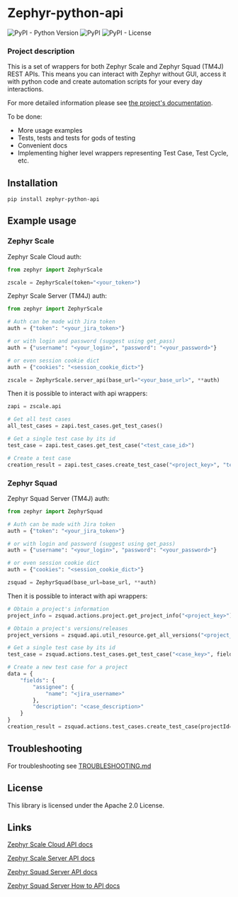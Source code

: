 # Zephyr-python-api


![PyPI - Python Version](https://img.shields.io/pypi/pyversions/zephyr-python-api)
![PyPI](https://img.shields.io/pypi/v/zephyr-python-api)
![PyPI - License](https://img.shields.io/pypi/l/zephyr-python-api)

### Project description
This is a set of wrappers for both Zephyr Scale and Zephyr Squad (TM4J) REST APIs.
This means you can interact with Zephyr without GUI, access it with python code and create
automation scripts for your every day interactions.

For more detailed information please see [the project's documentation](https://zephyr-python-api.readthedocs.io/en/latest/index.html).

To be done:
* More usage examples
* Tests, tests and tests for gods of testing
* Convenient docs
* Implementing higher level wrappers representing Test Case, Test Cycle, etc.

## Installation

```
pip install zephyr-python-api
```

## Example usage

### Zephyr Scale

Zephyr Scale Cloud auth:
```python
from zephyr import ZephyrScale

zscale = ZephyrScale(token="<your_token>")
```

Zephyr Scale Server (TM4J) auth:
```python
from zephyr import ZephyrScale

# Auth can be made with Jira token
auth = {"token": "<your_jira_token>"}

# or with login and password (suggest using get_pass)
auth = {"username": "<your_login>", "password": "<your_password>"}

# or even session cookie dict
auth = {"cookies": "<session_cookie_dict>"}

zscale = ZephyrScale.server_api(base_url="<your_base_url>", **auth)
```

Then it is possible to interact with api wrappers:
```python
zapi = zscale.api

# Get all test cases
all_test_cases = zapi.test_cases.get_test_cases()

# Get a single test case by its id
test_case = zapi.test_cases.get_test_case("<test_case_id>")

# Create a test case
creation_result = zapi.test_cases.create_test_case("<project_key>", "test_case_name")
```

### Zephyr Squad

Zephyr Squad Server (TM4J) auth:
```python
from zephyr import ZephyrSquad

# Auth can be made with Jira token
auth = {"token": "<your_jira_token>"}

# or with login and password (suggest using get_pass)
auth = {"username": "<your_login>", "password": "<your_password>"}

# or even session cookie dict
auth = {"cookies": "<session_cookie_dict>"}

zsquad = ZephyrSquad(base_url=base_url, **auth)
```

Then it is possible to interact with api wrappers:
```python
# Obtain a project's information
project_info = zsquad.actions.project.get_project_info("<project_key>")

# Obtain a project's versions/releases
project_versions = zsquad.api.util_resource.get_all_versions("<project_id>")

# Get a single test case by its id
test_case = zsquad.actions.test_cases.get_test_case("<case_key>", fields="id")

# Create a new test case for a project
data = {
    "fields": {
        "assignee": {
            "name": "<jira_username>"
        },
        "description": "<case_description>"
    }
}
creation_result = zsquad.actions.test_cases.create_test_case(projectId="<project_id>", summary="<case_summary>", data=data)
```

## Troubleshooting

For troubleshooting see [TROUBLESHOOTING.md](TROUBLESHOOTING.md)


## License

This library is licensed under the Apache 2.0 License.

## Links

[Zephyr Scale Cloud API docs](https://support.smartbear.com/zephyr-scale-cloud/api-docs/)

[Zephyr Scale Server API docs](https://support.smartbear.com/zephyr-scale-server/api-docs/v1/)

[Zephyr Squad Server API docs](https://zephyrsquadserver.docs.apiary.io/)

[Zephyr Squad Server How to API docs](https://support.smartbear.com/zephyr-squad-server/docs/api/index.html)
